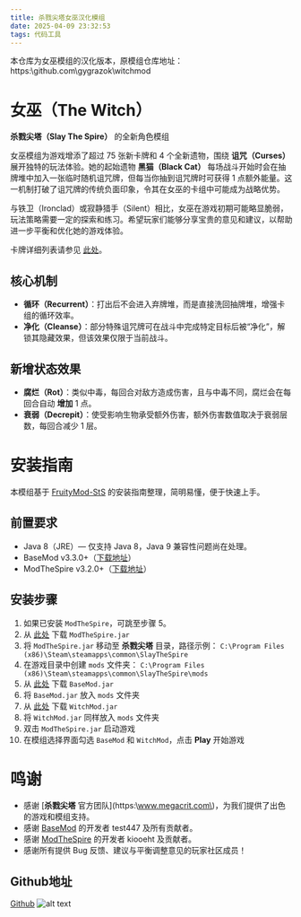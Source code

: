 ```yaml
---
title: 杀戮尖塔女巫汉化模组
date: 2025-04-09 23:32:53
tags: 代码工具
---
```

本仓库为女巫模组的汉化版本，原模组仓库地址：https:\\github.com\gygrazok\witchmod

# 女巫（The Witch）
**杀戮尖塔（Slay The Spire）** 的全新角色模组

女巫模组为游戏增添了超过 75 张新卡牌和 4 个全新遗物，围绕 **诅咒（Curses）** 展开独特的玩法体验。她的起始遗物 **黑猫（Black Cat）** 每场战斗开始时会在抽牌堆中加入一张临时随机诅咒牌，但每当你抽到诅咒牌时可获得 1 点额外能量。这一机制打破了诅咒牌的传统负面印象，令其在女巫的卡组中可能成为战略优势。

与铁卫（Ironclad）或寂静猎手（Silent）相比，女巫在游戏初期可能略显脆弱，玩法策略需要一定的探索和练习。希望玩家们能够分享宝贵的意见和建议，以帮助进一步平衡和优化她的游戏体验。

卡牌详细列表请参见 [此处](https:\\docs.google.com\spreadsheets\d\19tAd2g6CMNSAXdArFp2ZNpAosv3Rltb3qv1Cnc40RSk\edit?usp=sharing)。

## 核心机制 ##
* **循环（Recurrent）**：打出后不会进入弃牌堆，而是直接洗回抽牌堆，增强卡组的循环效率。
* **净化（Cleanse）**：部分特殊诅咒牌可在战斗中完成特定目标后被“净化”，解锁其隐藏效果，但该效果仅限于当前战斗。

## 新增状态效果 ##
* **腐烂（Rot）**：类似中毒，每回合对敌方造成伤害，且与中毒不同，腐烂会在每回合自动 **增加** 1 点。
* **衰弱（Decrepit）**：使受影响生物承受额外伤害，额外伤害数值取决于衰弱层数，每回合减少 1 层。

# 安装指南
本模组基于 [FruityMod-StS](https:\\github.com\gskleres\FruityMod-StS) 的安装指南整理，简明易懂，便于快速上手。

## 前置要求 ##
* Java 8（JRE）— 仅支持 Java 8，Java 9 兼容性问题尚在处理。
* BaseMod v3.3.0+（[下载地址](https:\\github.com\daviscook477\BaseMod\releases)）
* ModTheSpire v3.2.0+（[下载地址](https:\\github.com\kiooeht\ModTheSpire\releases)）

## 安装步骤 ##
1. 如果已安装 `ModTheSpire`，可跳至步骤 5。
2. 从 [此处](https:\\github.com\kiooeht\ModTheSpire\releases) 下载 `ModTheSpire.jar`
3. 将 `ModTheSpire.jar` 移动至 **杀戮尖塔** 目录，路径示例：
   `C:\Program Files (x86)\Steam\steamapps\common\SlayTheSpire`
4. 在游戏目录中创建 `mods` 文件夹：
   `C:\Program Files (x86)\Steam\steamapps\common\SlayTheSpire\mods`
5. 从 [此处](https:\\github.com\daviscook477\BaseMod\releases) 下载 `BaseMod.jar`
6. 将 `BaseMod.jar` 放入 `mods` 文件夹
7. 从 [此处](https:\\github.com\gygrazok\witchmod\releases) 下载 `WitchMod.jar`
8. 将 `WitchMod.jar` 同样放入 `mods` 文件夹
9. 双击 `ModTheSpire.jar` 启动游戏
10. 在模组选择界面勾选 `BaseMod` 和 `WitchMod`，点击 **Play** 开始游戏

# 鸣谢 #
* 感谢 [**杀戮尖塔** 官方团队](https:\\www.megacrit.com\)，为我们提供了出色的游戏和模组支持。
* 感谢 [BaseMod](https:\\github.com\daviscook477) 的开发者 test447 及所有贡献者。
* 感谢 [ModTheSpire](https:\\github.com\kiooeht) 的开发者 kiooeht 及贡献者。
* 感谢所有提供 Bug 反馈、建议与平衡调整意见的玩家社区成员！

## Github地址
[Github](https:\\github.com\qingyun201908)
![alt text](https:\\raw.githubusercontent.com\qingyun201908\qingyun201908.github.io\images\images\watchMOD\image_20250409192445.png)